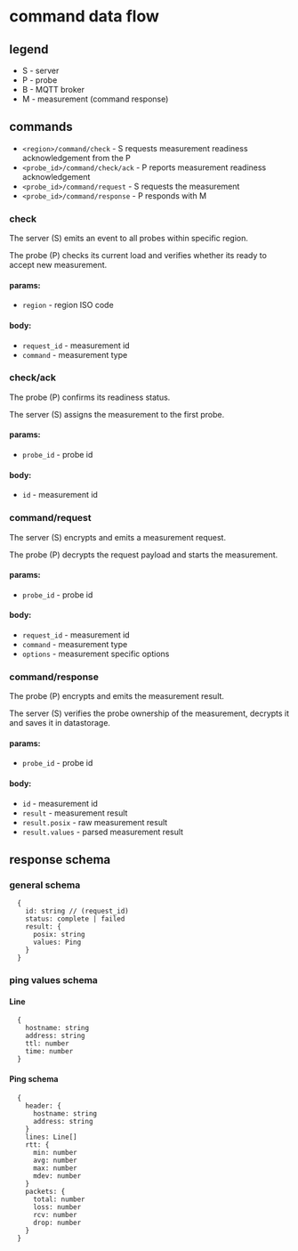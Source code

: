 
# command data flow

## legend

* S - server
* P - probe
* B - MQTT broker
* M - measurement (command response)

## commands

* `<region>/command/check` - S requests measurement readiness acknowledgement from the P
* `<probe_id>/command/check/ack` - P reports measurement readiness acknowledgement
* `<probe_id>/command/request` - S requests the measurement
* `<probe_id>/command/response` - P responds with M

### check

The server (S) emits an event to all probes within specific region.

The probe (P) checks its current load and verifies whether its ready to accept new measurement.

#### params:

* `region` - region ISO code

#### body:

* `request_id` - measurement id
* `command` - measurement type

### check/ack

The probe (P) confirms its readiness status.

The server (S) assigns the measurement to the first probe.

#### params:

* `probe_id` - probe id

#### body:

* `id` - measurement id

### command/request

The server (S) encrypts and emits a measurement request.

The probe (P) decrypts the request payload and starts the measurement.

#### params:

* `probe_id` - probe id

#### body:

* `request_id` - measurement id
* `command` - measurement type
* `options` - measurement specific options

### command/response

The probe (P) encrypts and emits the measurement result.

The server (S) verifies the probe ownership of the measurement, decrypts it and saves it in datastorage.

#### params:

* `probe_id` - probe id

#### body:

* `id` - measurement id
* `result` - measurement result
* `result.posix` - raw measurement result
* `result.values` - parsed measurement result

## response schema

### general schema

```
  {
    id: string // (request_id)
    status: complete | failed
    result: {
      posix: string
      values: Ping
    }
  }
```

### ping values schema


#### Line

```
  {
    hostname: string
    address: string
    ttl: number
    time: number
  }
```


#### Ping schema

```
  {
    header: {
      hostname: string
      address: string
    }
    lines: Line[]
    rtt: {
      min: number
      avg: number
      max: number
      mdev: number
    }
    packets: {
      total: number
      loss: number
      rcv: number
      drop: number
    }
  }
```

